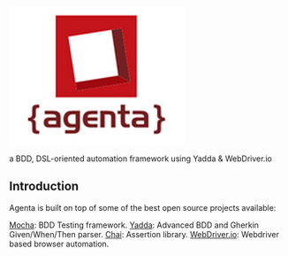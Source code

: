 ![Agenta](https://github.com/mamalisk/agenta/blob/master/readme/images/agenta_logo.png)

a BDD, DSL-oriented automation framework using Yadda & WebDriver.io

## Introduction


Agenta is built on top of some of the best open source projects available:

[Mocha](http://visionmedia.github.io/mocha/): BDD Testing framework.
[Yadda](https://github.com/acuminous/yadda): Advanced BDD and Gherkin Given/When/Then  parser.
[Chai](http://chaijs.com): Assertion library.
[WebDriver.io](http://webdriver.io): Webdriver based browser automation.


